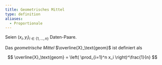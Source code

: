 ```yaml
---
title: Geometrisches Mittel
type: definition
aliases:
  - Proportionale
---
```


Seien $(x_i, y_i)_{i \in \{ 1, \dots, n \}}$ Daten-Paare.

Das *geometrische Mittel* $\overline{X}_\text{geom}$ ist definiert als

$$
	\overline{X}_\text{geom} = \left( \prod_{i=1}^n x_i \right)^\frac{1}{n}
$$